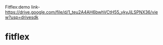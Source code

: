Fitflex:demo link-https://drive.google.com/file/d/1_teu2A4AH6bwhVCtH55_ykyJjLSPNX36/view?usp=drivesdk

# fitflex
